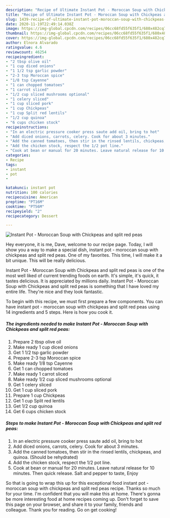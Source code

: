 ```yaml
---
description: "Recipe of Ultimate Instant Pot - Moroccan Soup with Chickpeas and split red peas"
title: "Recipe of Ultimate Instant Pot - Moroccan Soup with Chickpeas and split red peas"
slug: 1439-recipe-of-ultimate-instant-pot-moroccan-soup-with-chickpeas-and-split-red-peas
date: 2020-11-19T22:49:14.038Z
image: https://img-global.cpcdn.com/recipes/06cc68fd55f635f1/680x482cq70/instant-pot-moroccan-soup-with-chickpeas-and-split-red-peas-recipe-main-photo.jpg
thumbnail: https://img-global.cpcdn.com/recipes/06cc68fd55f635f1/680x482cq70/instant-pot-moroccan-soup-with-chickpeas-and-split-red-peas-recipe-main-photo.jpg
cover: https://img-global.cpcdn.com/recipes/06cc68fd55f635f1/680x482cq70/instant-pot-moroccan-soup-with-chickpeas-and-split-red-peas-recipe-main-photo.jpg
author: Elnora Alvarado
ratingvalue: 4.6
reviewcount: 46254
recipeingredient:
- "2 tbsp olive oil"
- "1 cup diced onions"
- "1 1/2 tsp garlic powder"
- "2-3 tsp Moroccan spice"
- "1/8 tsp Cayenne"
- "1 can chopped tomatoes"
- "1 carrot sliced"
- "1/2 cup sliced mushrooms optional"
- "1 celery sliced"
- "1 cup sliced pork"
- "1 cup Chickpeas"
- "1 cup Split red lentils"
- "1/2 cup quinoa"
- "6 cups chicken stock"
recipeinstructions:
- "In an electric pressure cooker press saute add oil, bring to hot"
- "Add diced onions, carrots, celery. Cook for about 3 minutes."
- "Add the canned tomatoes, then stir in the rinsed lentils, chickpeas, and quinoa. (Should be rehydrated)"
- "Add the chicken stock, respect the 1/2 pot line."
- "Cook at bean or manual for 20 minutes. Leave natural release for 10 minutes. Then quick release. Salt and pepper to taste, Enjoy"
categories:
- Recipe
tags:
- instant
- pot
- 

katakunci: instant pot  
nutrition: 100 calories
recipecuisine: American
preptime: "PT16M"
cooktime: "PT56M"
recipeyield: "2"
recipecategory: Dessert

---
```



![Instant Pot - Moroccan Soup with Chickpeas and split red peas](https://img-global.cpcdn.com/recipes/06cc68fd55f635f1/680x482cq70/instant-pot-moroccan-soup-with-chickpeas-and-split-red-peas-recipe-main-photo.jpg)

Hey everyone, it is me, Dave, welcome to our recipe page. Today, I will show you a way to make a special dish, instant pot - moroccan soup with chickpeas and split red peas. One of my favorites. This time, I will make it a bit unique. This will be really delicious.

Instant Pot - Moroccan Soup with Chickpeas and split red peas is one of the most well liked of current trending foods on earth. It's simple, it's quick, it tastes delicious. It is appreciated by millions daily. Instant Pot - Moroccan Soup with Chickpeas and split red peas is something that I have loved my entire life. They're nice and they look fantastic.




To begin with this recipe, we must first prepare a few components. You can have instant pot - moroccan soup with chickpeas and split red peas using 14 ingredients and 5 steps. Here is how you cook it.

<!--inarticleads1-->

##### The ingredients needed to make Instant Pot - Moroccan Soup with Chickpeas and split red peas:

1. Prepare 2 tbsp olive oil
1. Make ready 1 cup diced onions
1. Get 1 1/2 tsp garlic powder
1. Prepare 2-3 tsp Moroccan spice
1. Make ready 1/8 tsp Cayenne
1. Get 1 can chopped tomatoes
1. Make ready 1 carrot sliced
1. Make ready 1/2 cup sliced mushrooms optional
1. Get 1 celery sliced
1. Get 1 cup sliced pork
1. Prepare 1 cup Chickpeas
1. Get 1 cup Split red lentils
1. Get 1/2 cup quinoa
1. Get 6 cups chicken stock




<!--inarticleads2-->

##### Steps to make Instant Pot - Moroccan Soup with Chickpeas and split red peas:

1. In an electric pressure cooker press saute add oil, bring to hot
1. Add diced onions, carrots, celery. Cook for about 3 minutes.
1. Add the canned tomatoes, then stir in the rinsed lentils, chickpeas, and quinoa. (Should be rehydrated)
1. Add the chicken stock, respect the 1/2 pot line.
1. Cook at bean or manual for 20 minutes. Leave natural release for 10 minutes. Then quick release. Salt and pepper to taste, Enjoy




So that is going to wrap this up for this exceptional food instant pot - moroccan soup with chickpeas and split red peas recipe. Thanks so much for your time. I'm confident that you will make this at home. There's gonna be more interesting food at home recipes coming up. Don't forget to save this page on your browser, and share it to your family, friends and colleague. Thank you for reading. Go on get cooking!
